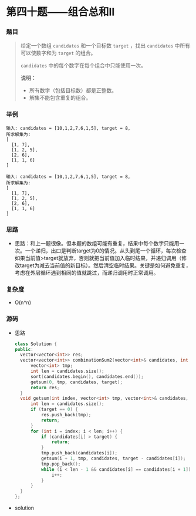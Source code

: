 # 第四十题——组合总和II

### 题目

> 给定一个数组 `candidates` 和一个目标数 `target` ，找出 `candidates` 中所有可以使数字和为 `target` 的组合。
>
> `candidates` 中的每个数字在每个组合中只能使用一次。
>
> **说明：**
>
> - 所有数字（包括目标数）都是正整数。
> - 解集不能包含重复的组合。 

### 举例

```
输入: candidates = [10,1,2,7,6,1,5], target = 8,
所求解集为:
[
  [1, 7],
  [1, 2, 5],
  [2, 6],
  [1, 1, 6]
]

输入: candidates = [10,1,2,7,6,1,5], target = 8,
所求解集为:
[
  [1, 7],
  [1, 2, 5],
  [2, 6],
  [1, 1, 6]
]
```

### 思路

* 思路：和上一题很像。但本题的数组可能有重复，结果中每个数字只能用一次。一个递归，出口是判断target为0的情况。从头到尾一个循环，每次检查如果当前值>target就放弃，否则就把当前值加入临时结果，并递归调用（修改target为减去当前值的新目标）。然后清空临时结果。关键是如何避免重复，考虑在外层循环遇到相同的值就跳过，而递归调用时正常调用。

### 复杂度

- O(n^n)


### 源码

* 思路

  ```c++
  class Solution {
  public:
  	vector<vector<int>> res;
  	vector<vector<int>> combinationSum2(vector<int>& candidates, int target) {
  		vector<int> tmp;
  		int len = candidates.size();
  		sort(candidates.begin(), candidates.end());
  		getsum(0, tmp, candidates, target);
  		return res;
  	}
  	void getsum(int index, vector<int> tmp, vector<int>& candidates, int target) {
  		int len = candidates.size();
  		if (target == 0) {
  			res.push_back(tmp);
  			return;
  		}
  		for (int i = index; i < len; i++) {
  			if (candidates[i] > target) {
  				return;
  			}
  			tmp.push_back(candidates[i]);
  			getsum(i + 1, tmp, candidates, target - candidates[i]);
  			tmp.pop_back();
  			while (i < len - 1 && candidates[i] == candidates[i + 1]) {
  				i++;
  			}
  		}
  	}
  };
  ```

* solution 

  ```c++
  
  ```
